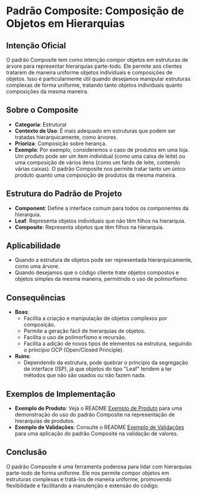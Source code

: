 # Padrão Composite: Composição de Objetos em Hierarquias

## Intenção Oficial

O padrão Composite tem como intenção compor objetos em estruturas de árvore para representar hierarquias parte-todo. Ele permite aos clientes tratarem de maneira uniforme objetos individuais e composições de objetos. Isso é particularmente útil quando desejamos manipular estruturas complexas de forma uniforme, tratando tanto objetos individuais quanto composições da mesma maneira.

## Sobre o Composite

- **Categoria**: Estrutural
- **Contexto de Uso**: É mais adequado em estruturas que podem ser tratadas hierarquicamente, como árvores.
- **Prioriza**: Composição sobre herança.
- **Exemplo**: Por exemplo, consideremos o caso de produtos em uma loja. Um produto pode ser um item individual (como uma caixa de leite) ou uma composição de vários itens (como um fardo de leite, contendo várias caixas). O padrão Composite nos permite tratar tanto um único produto quanto uma composição de produtos da mesma maneira.

## Estrutura do Padrão de Projeto

- **Component**: Define a interface comum para todos os componentes da hierarquia.
- **Leaf**: Representa objetos individuais que não têm filhos na hierarquia.
- **Composite**: Representa objetos que têm filhos na hierarquia.

## Aplicabilidade

- Quando a estrutura de objetos pode ser representada hierarquicamente, como uma árvore.
- Quando desejamos que o código cliente trate objetos compostos e objetos simples da mesma maneira, permitindo o uso de polimorfismo.

## Consequências

- **Boas**:
    - Facilita a criação e manipulação de objetos complexos por composição.
    - Permite a geração fácil de hierarquias de objetos.
    - Facilita o uso de polimorfismo e recursão.
    - Facilita a adição de novos tipos de elementos na estrutura, seguindo o princípio OCP (Open/Closed Principle).
- **Ruins**:
    - Dependendo da estrutura, pode quebrar o princípio da segregação de interface (ISP), já que objetos do tipo "Leaf" tendem a ter métodos que não são usados ou não fazem nada.

## Exemplos de Implementação

- **Exemplo de Produto**: Veja o README [Exemplo de Produto](exemploProduto/README.md) para uma demonstração do uso do padrão Composite na representação de hierarquias de produtos.
- **Exemplo de Validações**: Consulte o README [Exemplo de Validações](exemploValidacao/README.md) para uma aplicação do padrão Composite na validação de valores.

## Conclusão

O padrão Composite é uma ferramenta poderosa para lidar com hierarquias parte-todo de forma uniforme. Ele nos permite compor objetos em estruturas complexas e tratá-los de maneira uniforme, promovendo flexibilidade e facilitando a manutenção e extensão do código.
